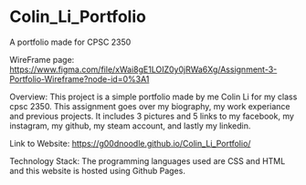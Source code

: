 # Colin_Li_Portfolio
A portfolio made for CPSC 2350

WireFrame page: https://www.figma.com/file/xWai8gE1LOIZ0y0jRWa6Xg/Assignment-3-Portfolio-Wireframe?node-id=0%3A1

Overview: This project is a simple portfolio made by me Colin Li for my class cpsc 2350. This assignment goes over my biography, my work experiance and previous projects.
It includes 3 pictures and 5 links to my facebook, my instagram, my github, my steam account, and lastly my linkedin.

Link to Website: https://g00dnoodle.github.io/Colin_Li_Portfolio/

Technology Stack: The programming languages used are CSS and HTML and this website is hosted using Github Pages.

